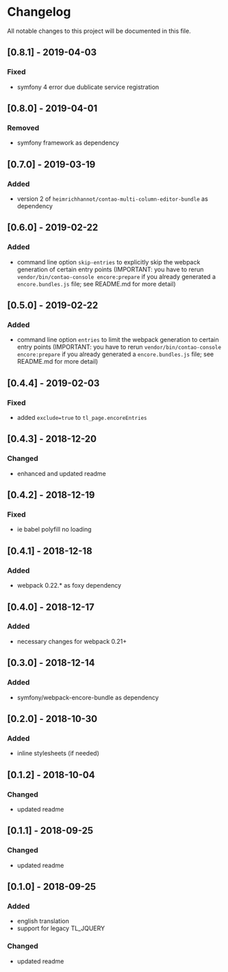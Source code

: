 # Changelog
All notable changes to this project will be documented in this file.

## [0.8.1] - 2019-04-03

### Fixed
- symfony 4 error due dublicate service registration

## [0.8.0] - 2019-04-01

### Removed
- symfony framework as dependency

## [0.7.0] - 2019-03-19

### Added
- version 2 of `heimrichhannot/contao-multi-column-editor-bundle` as dependency

## [0.6.0] - 2019-02-22

### Added
- command line option `skip-entries` to explicitly skip the webpack generation of certain entry points (IMPORTANT: you have to rerun `vendor/bin/contao-console encore:prepare` if you already generated a `encore.bundles.js` file; see README.md for more detail)

## [0.5.0] - 2019-02-22

### Added
- command line option `entries` to limit the webpack generation to certain entry points (IMPORTANT: you have to rerun `vendor/bin/contao-console encore:prepare` if you already generated a `encore.bundles.js` file; see README.md for more detail)

## [0.4.4] - 2019-02-03

### Fixed
- added `exclude=true` to `tl_page.encoreEntries`

## [0.4.3] - 2018-12-20

### Changed
- enhanced and updated readme

## [0.4.2] - 2018-12-19

### Fixed
- ie babel polyfill no loading

## [0.4.1] - 2018-12-18

### Added
- webpack 0.22.* as foxy dependency

## [0.4.0] - 2018-12-17

### Added
- necessary changes for webpack 0.21+

## [0.3.0] - 2018-12-14

### Added
- symfony/webpack-encore-bundle as dependency

## [0.2.0] - 2018-10-30

### Added
- inline stylesheets (if needed)

## [0.1.2] - 2018-10-04

### Changed
- updated readme

## [0.1.1] - 2018-09-25

### Changed
- updated readme

## [0.1.0] - 2018-09-25

### Added
- english translation
- support for legacy TL_JQUERY

### Changed
- updated readme
